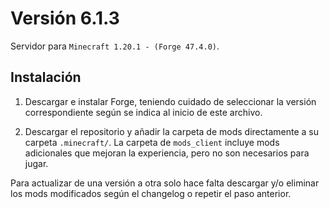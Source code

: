 # Versión 6.1.3
Servidor para `Minecraft 1.20.1 - (Forge 47.4.0)`.

## Instalación
1. Descargar e instalar Forge, teniendo cuidado de seleccionar la versión correspondiente según se indica al inicio de este archivo. 

2. Descargar el repositorio y añadir la carpeta de mods directamente a su carpeta `.minecraft/`. La carpeta de `mods_client` incluye mods adicionales que mejoran la experiencia, pero no son necesarios para jugar.

Para actualizar de una versión a otra solo hace falta descargar y/o eliminar los mods modificados según el changelog o repetir el paso anterior.